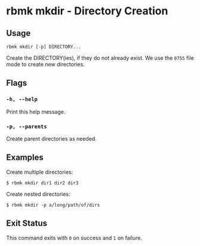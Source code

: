 
# rbmk mkdir - Directory Creation

## Usage

```
rbmk mkdir [-p] DIRECTORY...
```

Create the DIRECTORY(ies), if they do not already exist. We use the
`0755` file mode to create new directories.

## Flags

### `-h, --help`

Print this help message.

### `-p, --parents`

Create parent directories as needed.

## Examples

Create multiple directories:

```
$ rbmk mkdir dir1 dir2 dir3
```

Create nested directories:

```
$ rbmk mkdir -p a/long/path/of/dirs
```

## Exit Status

This command exits with `0` on success and `1` on failure.
